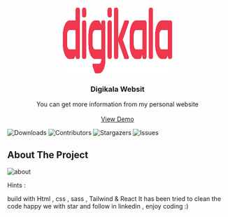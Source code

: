 <p align="center">
  <a href="https://github.com/MohamadNematizadeh/laravel_digikala">
    <img src="https://github.com/MohamadNematizadeh/laravel_digikala/blob/main/Digikala.svg.png?raw=true" alt="Logo" width="250" height="150">
  </a>

  <h3 align="center">Digikala Websit </h3>

  <p align="center">
    You can get more information from my personal website
    <br/>
    <br/>
    <a href="">View Demo</a>
  </p>
</p>

![Downloads](https://img.shields.io/github/downloads/arshiafarrokhi/BitCoinLivePrice/total) ![Contributors](https://img.shields.io/github/contributors/arshiafarrokhi/BitCoinLivePrice?color=dark-green) ![Stargazers](https://img.shields.io/github/stars/arshiafarrokhi/BitCoinLivePrice?style=social) ![Issues](https://img.shields.io/github/issues/arshiafarrokhi/BitCoinLivePrice) 

## About The Project

<img src="https://github.com/MohamadNematizadeh/laravel_digikala/blob/main/screencapture.png?raw=true" alt="about">

Hints :

build with Html , css , sass , Tailwind & React
It has been tried to clean the code
happy we with star and follow in linkedin , enjoy coding :)
